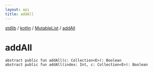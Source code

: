 ```yaml
---
layout: api
title: addAll
---
```

[stdlib](../../index.html) / [kotlin](../index.html) / [MutableList](index.html) / [addAll](addAll.html)

# addAll

```
abstract public fun addAll(c: Collection<E>): Boolean
abstract public fun addAll(index: Int, c: Collection<E>): Boolean
```
